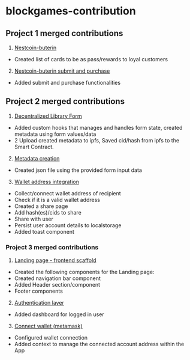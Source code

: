 # blockgames-contribution

## Project 1 merged contributions
1. [Nestcoin-buterin](https://github.com/IhuomaO/Nestcoin-buterin/pull/7) 
  - Created list of cards to be as pass/rewards to loyal customers

2. [Nestcoin-buterin submit and purchase](https://github.com/IhuomaO/Nestcoin-buterin/pull/11) 
  - Added submit and purchase functionalities

## Project 2 merged contributions
1. [Decentralized Library Form](https://github.com/IhuomaO/Buterin-Decentralized-Library/pull/13) 
  - Added custom hooks that manages and handles form state, created metadata using form values/data
  - 2 Upload created metadata to ipfs, Saved cid/hash from ipfs to the Smart Contract.
2. [Metadata creation](https://github.com/IhuomaO/Buterin-Decentralized-Library/pull/17) 
  - Created json file using the provided form input data
3. [Wallet address integration](https://github.com/IhuomaO/Buterin-Decentralized-Library/pull/24/commits) 
  - Collect/connect wallet address of recipient
  - Check if it is a valid wallet address
  - Created a share page
  - Add hash(es)/cids to share
  - Share with user
  - Persist user account details to localstorage
  - Added toast component

### Project 3 merged contributions
1. [Landing page - frontend scaffold](https://github.com/IhuomaO/Zuri-Voting-App/pull/2)
  - Created the following components for the Landing page:
  - Created navigation bar component
  - Added Header section/component
  - Footer components
2. [Authentication layer](https://github.com/IhuomaO/Zuri-Voting-App/pull/3)
  - Added dashboard for logged in user
3.  [Connect wallet (metamask)](https://github.com/IhuomaO/Zuri-Voting-App/pull/4)
  - Configured wallet connection
  - Added context to manage the connected account address within the App
